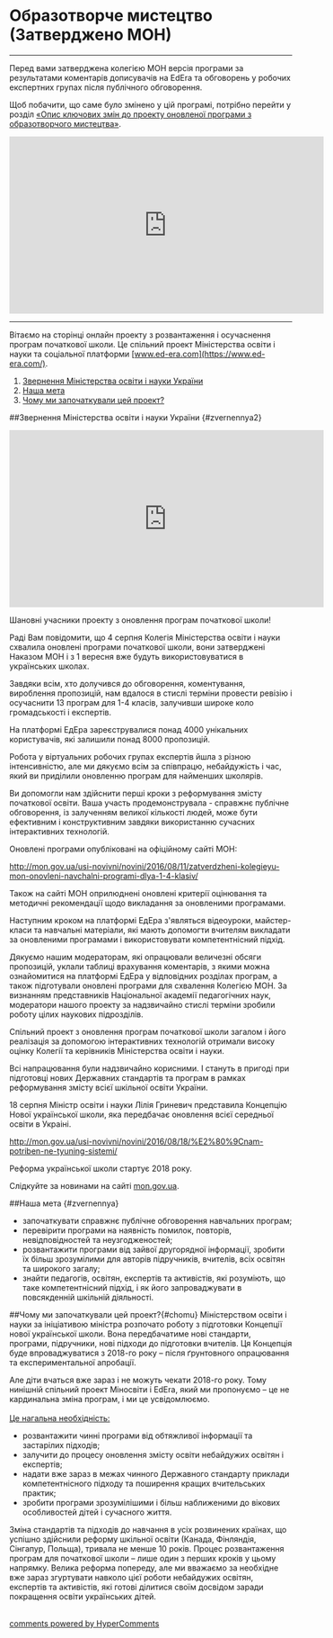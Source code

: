 <div id="hypercomments_widget" class="js-hypercomments-widget invisible"></div>

# Образотворче мистецтво (Затверджено МОН)

<hr>

Перед вами затверджена колегією МОН версія програми за результатами коментарів дописувачів на EdEra та обговорень у робочих експертних групах після публічного обговорення. 

Щоб побачити, що саме було змінено у цій програмі, потрібно перейти у розділ <a href="http://mon-arts-new.ed-era.com/opus_zmyn.html">«Опис ключових змін до проекту оновленої програми з образотворчого мистецтва»</a>.

<center><iframe width="560" height="315" src="https://www.youtube.com/embed/v5ZthJ0yOSU" frameborder="0" allowfullscreen></iframe></center>

<hr>

Вітаємо на сторінці  онлайн проекту з розвантаження і осучаснення програм початкової школи. Це спільний проект Міністерства освіти і науки та соціальної платформи [www.ed-era.com](https://www.ed-era.com/).   

1. [Звернення Міністерства освіти і науки України](#zvernennya2)
2. [Наша мета](#zvernennya)
3. [Чому ми започаткували цей проект?](#chomu)

##Звернення Міністерства освіти і науки України  {#zvernennya2}

<center><iframe width="560" height="315" src="https://www.youtube.com/embed/dxBTgbPOMMo" frameborder="0" allowfullscreen></iframe></center>

Шановні учасники проекту з оновлення програм початкової школи!

Раді Вам повідомити, що 4 серпня Колегія Міністерства освіти і науки схвалила оновлені програми початкової школи, вони затверджені Наказом МОН і з 1 вересня  вже будуть використовуватися в українських школах. 

Завдяки всім, хто долучився до обговорення, коментування, вироблення пропозицій, нам вдалося в стислі терміни провести ревізію і осучаснити 13 програм для 1-4 класів, залучивши широке коло громадськості і експертів.

На платформі ЕдЕра зареєструвалися понад 4000 унікальних користувачів, які залишили понад 8000 пропозицій. 

Робота у віртуальних робочих групах експертів йшла з різною інтенсивністю, але ми дякуємо всім за співпрацю, небайдужість і час, який ви приділили оновленню програм для найменших школярів. 

Ви допомогли нам здійснити перші кроки з реформування змісту початкової освіти. Ваша участь продемонструвала - справжнє публічне обговорення, із залученням великої кількості людей, може бути ефективним і конструктивним завдяки використанню сучасних інтерактивних технологій.  
 
Оновлені програми  опубліковані на офіційному сайті МОН:

<a href="http://mon.gov.ua/usi-novivni/novini/2016/08/11/zatverdzheni-kolegieyu-mon-onovleni-navchalni-programi-dlya-1-4-klasiv/">http://mon.gov.ua/usi-novivni/novini/2016/08/11/zatverdzheni-kolegieyu-mon-onovleni-navchalni-programi-dlya-1-4-klasiv/</a>

Також на сайті МОН оприлюднені оновлені критерії оцінювання та методичні рекомендації щодо викладання за оновленими програмами. 

Наступним кроком на платформі ЕдЕра з'являться відеоуроки, майстер-класи та навчальні матеріали, які мають допомогти вчителям викладати за оновленими програмами і використовувати компетентнісний підхід. 

Дякуємо нашим модераторам, які опрацювали величезні обсяги пропозицій, уклали таблиці врахування коментарів, з якими можна ознайомитися на платформі ЕдЕра у відповідних розділах програм, а також підготували оновлені програми для схвалення Колегією МОН. За визнанням представників Національної академії педагогічних наук, модератори нашого проекту за надзвичайно стислі терміни зробили роботу цілих наукових підрозділів.

Спільний проект з оновлення програм початкової школи загалом і його реалізація за допомогою інтерактивних технологій отримали високу оцінку Колегії та керівників Міністерства освіти і науки. 

Всі напрацювання були надзвичайно корисними. І стануть в пригоді при підготовці нових Державних стандартів та програм в рамках реформування змісту всієї шкільної освіти України.  

18 серпня Міністр освіти і науки Лілія Гриневич представила Концепцію Нової української школи, яка передбачає оновлення всієї середньої освіти в Украіні. 

<a href="http://mon.gov.ua/usi-novivni/novini/2016/08/18/%E2%80%9Cnam-potriben-ne-tyuning-sistemi/">http://mon.gov.ua/usi-novivni/novini/2016/08/18/%E2%80%9Cnam-potriben-ne-tyuning-sistemi/</a>

Реформа української школи стартує 2018 року. 

Слідкуйте за новинами на сайті <a href="mon.gov.ua">mon.gov.ua</a>.

##Наша мета  {#zvernennya}
* започаткувати справжнє публічне обговорення навчальних програм;
* перевірити програми на наявність помилок, повторів, невідповідностей та неузгодженостей;
* розвантажити програми від зайвої другорядної інформації, зробити їх більш зрозумілими для авторів підручників, вчителів, всіх освітян та широкого загалу;
* знайти педагогів, освітян, експертів та активістів, які розуміють, що таке компетентнісний підхід, і як його запроваджувати в повсякденній шкільній діяльності.

##Чому ми започаткували цей проект?{#chomu}
Міністерством освіти і науки за ініціативою міністра розпочато роботу з підготовки Концепції нової української школи. Вона передбачатиме нові стандарти, програми, підручники, нові підходи до підготовки вчителів. Ця Концепція буде впроваджуватися з 2018-го року – після ґрунтовного опрацювання та експериментальної апробації.    

Але діти вчаться вже зараз і не можуть чекати 2018-го року. Тому нинішній спільний проект Міносвіти і ЕdEra, який ми пропонуємо  – це не кардинальна зміна програм, і ми це усвідомлюємо.<br><br>
<u>Це нагальна необхідність:</u>      
* розвантажити чинні програми від обтяжливої інформації та застарілих підходів;
* залучити до процесу оновлення змісту освіти небайдужих освітян і експертів;
* надати вже зараз в межах чинного Державного стандарту приклади компетентнісного підходу та поширення кращих вчительських практик;
* зробити програми зрозумілішими і більш наближеними до вікових особливостей дітей і сучасного життя.<br>

Зміна стандартів та підходів до навчання в усіх розвинених країнах, що успішно здійснили реформу шкільної освіти (Канада, Фінляндія, Сінгапур, Польща), тривала не менше 10 років. Процес розвантаження програм для початкової школи – лише один з перших кроків у цьому напрямку. Велика реформа попереду, але ми вважаємо за необхідне вже зараз згуртувати навколо цієї роботи небайдужих освітян, експертів та активістів, які готові ділитися своїм досвідом заради покращення освіти українських дітей.<br> 


<div class="js-hypercomments-container">
<a href="http://hypercomments.com" class="hc-link" title="comments widget">comments powered by HyperComments</a>
</div>